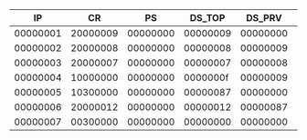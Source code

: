 |       IP |       CR |       PS | DS_TOP   |   DS_PRV |   RS_TOP |   RS_PRV |
|----------|----------|----------|----------|----------|----------|----------|
| 00000001 | 20000009 | 00000000 | 00000009 | 00000000 | 00000000 | 00000000 |
| 00000002 | 20000008 | 00000000 | 00000008 | 00000009 | 00000000 | 00000000 |
| 00000003 | 20000007 | 00000000 | 00000007 | 00000008 | 00000000 | 00000000 |
| 00000004 | 10000000 | 00000000 | 0000000f | 00000009 | 00000000 | 00000000 |
| 00000005 | 10300000 | 00000000 | 00000087 | 00000000 | 00000000 | 00000000 |
| 00000006 | 20000012 | 00000000 | 00000012 | 00000087 | 00000000 | 00000000 |
| 00000007 | 00300000 | 00000000 | 00000000 | 00000000 | 00000000 | 00000000 |